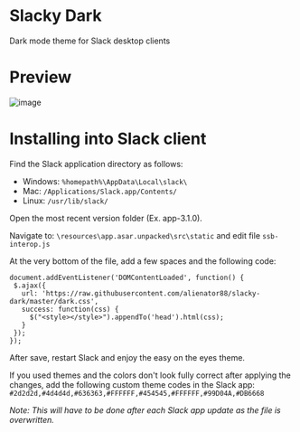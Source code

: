 # Slacky Dark
Dark mode theme for Slack desktop clients

# Preview
![image](https://user-images.githubusercontent.com/6263626/42473985-71adfbda-8383-11e8-8bef-56e7b3dcf635.png)

# Installing into Slack client
Find the Slack application directory as follows:
* Windows: `%homepath%\AppData\Local\slack\`
* Mac: `/Applications/Slack.app/Contents/`
* Linux: `/usr/lib/slack/`

Open the most recent version folder (Ex. app-3.1.0).

Navigate to: `\resources\app.asar.unpacked\src\static` and edit file `ssb-interop.js`

At the very bottom of the file, add a few spaces and the following code:

```
document.addEventListener('DOMContentLoaded', function() {
 $.ajax({
   url: 'https://raw.githubusercontent.com/alienator88/slacky-dark/master/dark.css',
   success: function(css) {
     $("<style></style>").appendTo('head').html(css);
   }
 });
});
```

After save, restart Slack and enjoy the easy on the eyes theme.

If you used themes and the colors don't look fully correct after applying the changes, add the following custom theme codes in the Slack app: `#2d2d2d,#4d4d4d,#636363,#FFFFFF,#454545,#FFFFFF,#99D04A,#DB6668`

*Note: This will have to be done after each Slack app update as the file is overwritten.*
